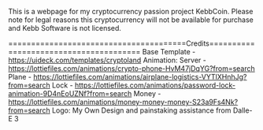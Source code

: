 This is a webpage for my cryptocurrency passion project KebbCoin. Please note for legal reasons this cryptocurrency will not be available for purchase and Kebb Software is not licensed.





=======================================Credits=======================================
Base Template -   https://uideck.com/templates/cryptoland
Animation:
  Server - https://lottiefiles.com/animations/crypto-phone-HvM47jDqYG?from=search
  Plane - https://lottiefiles.com/animations/airplane-logistics-VYTlXHnhJg?from=search
  Lock - https://lottiefiles.com/animations/password-lock-animation-9D4nEoUZNf?from=search
  Money - https://lottiefiles.com/animations/money-money-money-S23a9Fs4Nk?from=search
Logo: My Own Design and painstaking assistance from Dalle-E 3
